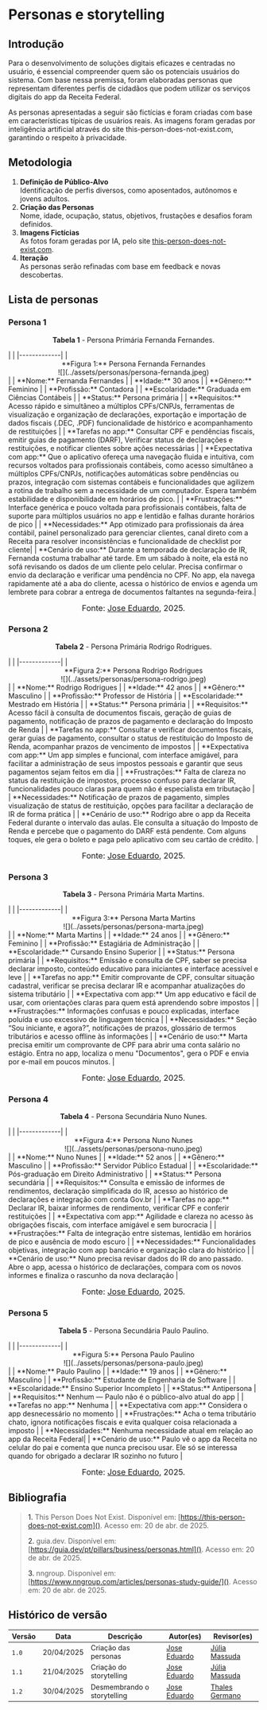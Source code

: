 # Personas e storytelling

## Introdução

Para o desenvolvimento de soluções digitais eficazes e centradas no usuário, é essencial compreender quem são os potenciais usuários do sistema. Com base nessa premissa, foram elaboradas personas que representam diferentes perfis de cidadãos que podem utilizar os serviços digitais do app da Receita Federal.

As personas apresentadas a seguir são fictícias e foram criadas com base em características típicas de usuários reais. As imagens foram geradas por inteligência artificial através do site this-person-does-not-exist.com, garantindo o respeito à privacidade.

## Metodologia

1. **Definição de Público-Alvo**  
   Identificação de perfis diversos, como aposentados, autônomos e jovens adultos.
2. **Criação das Personas**  
   Nome, idade, ocupação, status, objetivos, frustações e desafios foram definidos.
3. **Imagens Fictícias**  
   As fotos foram geradas por IA, pelo site [this-person-does-not-exist.com](https://this-person-does-not-exist.com).
4. **Iteração**  
   As personas serão refinadas com base em feedback e novas descobertas.

## Lista de personas

### Persona 1
<p style="text-align: center"><b>Tabela 1</b> - Persona Primária Fernanda Fernandes.</p>
| |
|-------------|
| <div style="text-align: center;">**Figura 1:** Persona Fernanda Fernandes<br>![](../assets/personas/persona-fernanda.jpeg)</div> |
| **Nome:** Fernanda Fernandes |
| **Idade:** 30 anos |
| **Gênero:** Feminino |
| **Profissão:** Contadora |
| **Escolaridade:** Graduada em Ciências Contábeis  |
| **Status:** Persona primária |
| **Requisitos:** Acesso rápido e simultâneo a múltiplos CPFs/CNPJs, ferramentas de visualização e organização de declarações, exportação e importação de dados fiscais (.DEC, .PDF) funcionalidade de histórico e acompanhamento de restituições |
| **Tarefas no app:** Consultar CPF e pendências fiscais, emitir guias de pagamento (DARF), Verificar status de declarações e restituições, e notificar clientes sobre ações necessárias |
| **Expectativa com app:** Que o aplicativo ofereça uma navegação fluida e intuitiva, com recursos voltados para profissionais contábeis, como acesso simultâneo a múltiplos CPFs/CNPJs, notificações automáticas sobre pendências ou prazos, integração com sistemas contábeis e funcionalidades que agilizem a rotina de trabalho sem a necessidade de um computador. Espera também estabilidade e disponibilidade em horários de pico. |
| **Frustrações:** Interface genérica e pouco voltada para profissionais contábeis, falta de suporte para múltiplos usuários no app e lentidão e falhas durante horários de pico   |
| **Necessidades:** App otimizado para profissionais da área contábil, painel personalizado para gerenciar clientes, canal direto com a Receita para resolver inconsistências e funcionalidade de checklist por cliente|
| **Cenário de uso:** Durante a temporada de declaração de IR, Fernanda costuma trabalhar até tarde. Em um sábado à noite, ela está no sofá revisando os dados de um cliente pelo celular. Precisa confirmar o envio da declaração e verificar uma pendência no CPF. No app, ela navega rapidamente até a aba do cliente, acessa o histórico de envios e agenda um lembrete para cobrar a entrega de documentos faltantes na segunda-feira.|


<font size="3"><p style="text-align: center">Fonte: [Jose Eduardo](https://github.com/jevprado), 2025.</p></font>


### Persona 2
<p style="text-align: center"><b>Tabela 2</b> - Persona Primária Rodrigo Rodrigues.</p>
| |
|-------------|
| <div style="text-align: center;">**Figura 2:** Persona Rodrigo Rodrigues<br>![](../assets/personas/persona-rodrigo.jpeg)</div> |
| **Nome:** Rodrigo Rodrigues |
| **Idade:** 42 anos |
| **Gênero:** Masculino |
| **Profissão:** Professor de História |
| **Escolaridade:** Mestrado em História |
| **Status:** Persona primária |
| **Requisitos:** Acesso fácil à consulta de documentos fiscais, geração de guias de pagamento, notificação de prazos de pagamento e declaração do Imposto de Renda |
| **Tarefas no app:** Consultar e verificar documentos fiscais, gerar guias de pagamento, consultar o status de restituição do Imposto de Renda, acompanhar prazos de vencimento de impostos |
| **Expectativa com app:** Um app simples e funcional, com interface amigável, para facilitar a administração de seus impostos pessoais e garantir que seus pagamentos sejam feitos em dia |
| **Frustrações:** Falta de clareza no status da restituição de impostos, processo confuso para declarar IR, funcionalidades pouco claras para quem não é especialista em tributação |
| **Necessidades:** Notificação de prazos de pagamento, simples visualização de status de restituição, opções para facilitar a declaração de IR de forma prática |
| **Cenário de uso:** Rodrigo abre o app da Receita Federal durante o intervalo das aulas. Ele consulta a situação do Imposto de Renda e percebe que o pagamento do DARF está pendente. Com alguns toques, ele gera o boleto e paga pelo aplicativo com seu cartão de crédito. |

<font size="3"><p style="text-align: center">Fonte: [Jose Eduardo](https://github.com/jevprado), 2025.</p></font>


### Persona 3
<p style="text-align: center"><b>Tabela 3</b> - Persona Primária Marta Martins.</p>
| |
|-------------|
| <div style="text-align: center;">**Figura 3:** Persona Marta Martins<br>![](../assets/personas/persona-marta.jpeg)</div> |
| **Nome:** Marta Martins |
| **Idade:** 24 anos |
| **Gênero:** Feminino |
| **Profissão:** Estagiária de Administração |
| **Escolaridade:** Cursando Ensino Superior |
| **Status:** Persona primária |
| **Requisitos:** Emissão e consulta de CPF, saber se precisa declarar imposto, conteúdo educativo para iniciantes e interface acessível e leve |
| **Tarefas no app:** Emitir comprovante de CPF, consultar situação cadastral, verificar se precisa declarar IR e acompanhar atualizações do sistema tributário |
| **Expectativa com app:** Um app educativo e fácil de usar, com orientações claras para quem está aprendendo sobre impostos |
| **Frustrações:** Informações confusas e pouco explicadas, interface poluída e uso excessivo de linguagem técnica |
| **Necessidades:** Seção “Sou iniciante, e agora?”, notificações de prazos, glossário de termos tributários e acesso offline às informações |
| **Cenário de uso:** Marta precisa emitir um comprovante de CPF para abrir uma conta salário no estágio. Entra no app, localiza o menu "Documentos", gera o PDF e envia por e-mail em poucos minutos. |

<font size="3"><p style="text-align: center">Fonte: [Jose Eduardo](https://github.com/jevprado), 2025.</p></font>


### Persona 4
<p style="text-align: center"><b>Tabela 4</b> - Persona Secundária Nuno Nunes.</p>
| |
|-------------|
| <div style="text-align: center;">**Figura 4:** Persona Nuno Nunes<br>![](../assets/personas/persona-nuno.jpeg)</div> |
| **Nome:**  Nuno Nunes  |
| **Idade:** 52 anos |
| **Gênero:** Masculino |
| **Profissão:** Servidor Público Estadual |
| **Escolaridade:** Pós-graduação em Direito Administrativo |
| **Status:** Persona secundária |
| **Requisitos:** Consulta e emissão de informes de rendimentos, declaração simplificada do IR, acesso ao histórico de declarações e integração com conta Gov.br |
| **Tarefas no app:** Declarar IR, baixar informes de rendimento, verificar CPF e conferir restituições |
| **Expectativa com app:** Agilidade e clareza no acesso às obrigações fiscais, com interface amigável e sem burocracia |
| **Frustrações:** Falta de integração entre sistemas, lentidão em horários de pico e ausência de modo escuro |
| **Necessidades:** Funcionalidades objetivas, integração com app bancário e organização clara do histórico |
| **Cenário de uso:** Nuno precisa revisar dados do IR do ano passado. Abre o app, acessa o histórico de declarações, compara com os novos informes e finaliza o rascunho da nova declaração |

<font size="3"><p style="text-align: center">Fonte: [Jose Eduardo](https://github.com/jevprado), 2025.</p></font>

### Persona 5
<p style="text-align: center"><b>Tabela 5</b> - Persona Secundária Paulo Paulino.</p>
| |
|-------------|
| <div style="text-align: center;">**Figura 5:** Persona Paulo Paulino<br>![](../assets/personas/persona-paulo.jpeg)</div> |
| **Nome:** Paulo Paulino |
| **Idade:** 19 anos |
| **Gênero:** Masculino |
| **Profissão:** Estudante de Engenharia de Software |
| **Escolaridade:** Ensino Superior Incompleto |
| **Status:** Antipersona |
| **Requisitos:** Nenhum — Paulo não é o público-alvo atual do app |
| **Tarefas no app:** Nenhuma |
| **Expectativa com app:** Considera o app desnecessário no momento |
| **Frustrações:** Acha o tema tributário chato, ignora notificações fiscais e evita qualquer coisa relacionada a imposto |
| **Necessidades:** Nenhuma necessidade atual em relação ao app da Receita Federal|
| **Cenário de uso:** Paulo vê o app da Receita no celular do pai e comenta que nunca precisou usar. Ele só se interessa quando for obrigado a declarar IR sozinho no futuro |

<font size="3"><p style="text-align: center">Fonte: [Jose Eduardo](https://github.com/jevprado), 2025.</p></font>


## Bibliografia
> <a>1.</a> This Person Does Not Exist. Disponível em: [https://this-person-does-not-exist.com](). Acesso em: 20 de abr. de 2025.
>
> <a>2.</a> guia.dev. Disponível em: [https://guia.dev/pt/pillars/business/personas.html](). Acesso em: 20 de abr. de 2025.
>
> <a>3.</a> nngroup. Disponível em: [https://www.nngroup.com/articles/personas-study-guide/](). Acesso em: 20 de abr. de 2025.
>


## Histórico de versão
Versão |   Data  | Descrição | Autor(es) | Revisor(es)
------ | ---- | ------ | ---------- | ----------
`1.0` | 20/04/2025 | Criação das personas | [Jose Eduardo](https://github.com/jevprado) | [Júlia Massuda](https://github.com/JuliaReis18) |
`1.1` | 21/04/2025 | Criação do storytelling | [Jose Eduardo](https://github.com/jevprado) | [Júlia Massuda](https://github.com/JuliaReis18) |
`1.2` | 30/04/2025 | Desmembrando o storytelling | [Jose Eduardo](https://github.com/jevprado) | [Thales Germano](https://github.com/thalesgvl) |